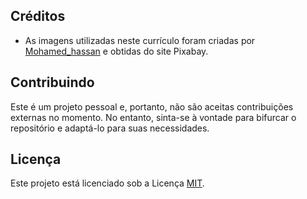 ## Créditos

- As imagens utilizadas neste currículo foram criadas por [Mohamed_hassan](https://pixabay.com/users/mohamed_hassan-5229782/) e obtidas do site Pixabay.

## Contribuindo

Este é um projeto pessoal e, portanto, não são aceitas contribuições externas no momento. No entanto, sinta-se à vontade para bifurcar o repositório e adaptá-lo para suas necessidades.

## Licença

Este projeto está licenciado sob a Licença [MIT](https://opensource.org/licenses/MIT).

